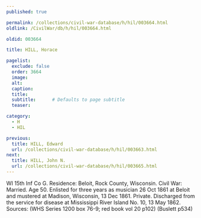 ```yaml
---
published: true

permalink: /collections/civil-war-database/h/hil/003664.html
oldlink: /CivilWar/db/h/hil/003664.html

oldid: 003664

title: HILL, Horace

pagelist:
  exclude: false
  order: 3664
  image: 
  alt:
  caption:
  title:
  subtitle:      # Defaults to page subtitle
  teaser:

category: 
  - H 
  - HIL

previous:
  title: HILL, Edward
  url: /collections/civil-war-database/h/hil/003663.html  
next:
  title: HILL, John N.
  url: /collections/civil-war-database/h/hil/003665.html   
---
```

WI 15th Inf Co G. Residence: Beloit, Rock County, Wisconsin. Civil War: Married. Age 50. Enlisted for three years as musician 26 Oct 1861 at Beloit and mustered at Madison, Wisconsin, 13 Dec 1861. Private. Discharged from the service for disease at Mississippi River Island No. 10, 13 May 1862. Sources: (WHS Series 1200 box 76-9; red book vol 20 p102) (Buslett p534)